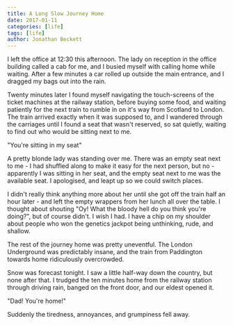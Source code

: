 ```yaml
---
title: A Long Slow Journey Home
date: 2017-01-11
categories: [life]
tags: [life]
author: Jonathan Beckett
---
```


I left the office at 12:30 this afternoon. The lady on reception in the office building called a cab for me, and I busied myself with calling home while waiting. After a few minutes a car rolled up outside the main entrance, and I dragged my bags out into the rain.

Twenty minutes later I found myself navigating the touch-screens of the ticket machines at the railway station, before buying some food, and waiting patiently for the next train to rumble in on it's way from Scotland to London. The train arrived exactly when it was supposed to, and I wandered through the carriages until I found a seat that wasn't reserved, so sat quietly, waiting to find out who would be sitting next to me.

"You're sitting in my seat"

A pretty blonde lady was standing over me. There was an empty seat next to me - I had shuffled along to make it easy for the next person, but no - apparently I was sitting in her seat, and the empty seat next to me was the available seat. I apologised, and leapt up so we could switch places.

I didn't really think anything more about her until she got off the train half an hour later - and left the empty wrappers from her lunch all over the table. I thought about shouting "Oy! What the bloody hell do you think you're doing?", but of course didn't. I wish I had. I have a chip on my shoulder about people who won the genetics jackpot being unthinking, rude, and shallow.

The rest of the journey home was pretty uneventful. The London Underground was predictably insane, and the train from Paddington towards home ridiculously overcrowded.

Snow was forecast tonight. I saw a little half-way down the country, but none after that. I trudged the ten minutes home from the railway station through driving rain, banged on the front door, and our eldest opened it.

"Dad! You're home!"

Suddenly the tiredness, annoyances, and grumpiness fell away.